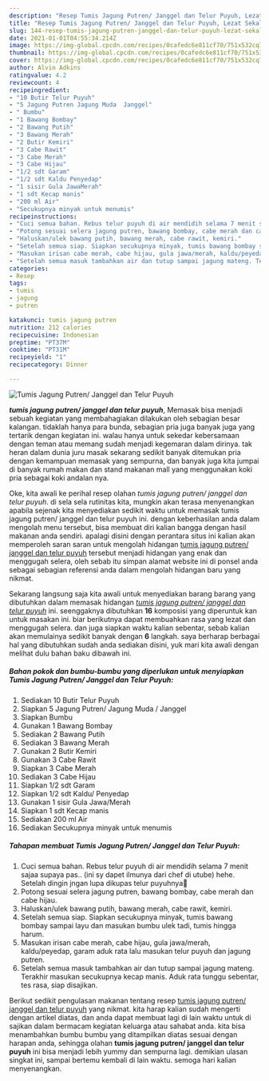 ```yaml
---
description: "Resep Tumis Jagung Putren/ Janggel dan Telur Puyuh, Lezat Sekali"
title: "Resep Tumis Jagung Putren/ Janggel dan Telur Puyuh, Lezat Sekali"
slug: 144-resep-tumis-jagung-putren-janggel-dan-telur-puyuh-lezat-sekali
date: 2021-01-01T04:55:34.214Z
image: https://img-global.cpcdn.com/recipes/0cafedc6e811cf70/751x532cq70/tumis-jagung-putren-janggel-dan-telur-puyuh-foto-resep-utama.jpg
thumbnail: https://img-global.cpcdn.com/recipes/0cafedc6e811cf70/751x532cq70/tumis-jagung-putren-janggel-dan-telur-puyuh-foto-resep-utama.jpg
cover: https://img-global.cpcdn.com/recipes/0cafedc6e811cf70/751x532cq70/tumis-jagung-putren-janggel-dan-telur-puyuh-foto-resep-utama.jpg
author: Alvin Adkins
ratingvalue: 4.2
reviewcount: 4
recipeingredient:
- "10 Butir Telur Puyuh"
- "5 Jagung Putren Jagung Muda  Janggel"
- " Bumbu"
- "1 Bawang Bombay"
- "2 Bawang Putih"
- "3 Bawang Merah"
- "2 Butir Kemiri"
- "3 Cabe Rawit"
- "3 Cabe Merah"
- "3 Cabe Hijau"
- "1/2 sdt Garam"
- "1/2 sdt Kaldu Penyedap"
- "1 sisir Gula JawaMerah"
- "1 sdt Kecap manis"
- "200 ml Air"
- "Secukupnya minyak untuk menumis"
recipeinstructions:
- "Cuci semua bahan. Rebus telur puyuh di air mendidih selama 7 menit sajaa supaya pas.. (ini sy dapet ilmunya dari chef di utube) hehe. Setelah dingin jngan lupa dikupas telur puyuhnya😬"
- "Potong sesuai selera jagung putren, bawang bombay, cabe merah dan cabe hijau."
- "Haluskan/ulek bawang putih, bawang merah, cabe rawit, kemiri."
- "Setelah semua siap. Siapkan secukupnya minyak, tumis bawang bombay sampai layu dan masukan bumbu ulek tadi, tumis hingga harum."
- "Masukan irisan cabe merah, cabe hijau, gula jawa/merah, kaldu/peyedap, garam aduk rata lalu masukan telur puyuh dan jagung putren."
- "Setelah semua masuk tambahkan air dan tutup sampai jagung mateng. Terakhir masukan secukupnya kecap manis. Aduk rata tunggu sebentar, tes rasa, siap disajikan."
categories:
- Resep
tags:
- tumis
- jagung
- putren

katakunci: tumis jagung putren 
nutrition: 212 calories
recipecuisine: Indonesian
preptime: "PT37M"
cooktime: "PT31M"
recipeyield: "1"
recipecategory: Dinner

---
```



![Tumis Jagung Putren/ Janggel dan Telur Puyuh](https://img-global.cpcdn.com/recipes/0cafedc6e811cf70/751x532cq70/tumis-jagung-putren-janggel-dan-telur-puyuh-foto-resep-utama.jpg)

<b><i>tumis jagung putren/ janggel dan telur puyuh</i></b>, Memasak bisa menjadi sebuah kegiatan yang membahagiakan dilakukan oleh sebagian besar kalangan. tidaklah hanya para bunda, sebagian pria juga banyak juga yang tertarik dengan kegiatan ini. walau hanya untuk sekedar kebersamaan dengan teman atau memang sudah menjadi kegemaran dalam dirinya. tak heran dalam dunia juru masak sekarang sedikit banyak ditemukan pria dengan kemampuan memasak yang sempurna, dan banyak juga kita jumpai di banyak rumah makan dan stand makanan mall yang menggunakan koki pria sebagai koki andalan nya.



Oke, kita awali ke perihal resep olahan <i>tumis jagung putren/ janggel dan telur puyuh</i>. di sela sela rutinitas kita, mungkin akan terasa menyenangkan apabila sejenak kita menyediakan sedikit waktu untuk memasak tumis jagung putren/ janggel dan telur puyuh ini. dengan keberhasilan anda dalam mengolah menu tersebut, bisa membuat diri kalian bangga dengan hasil makanan anda sendiri. apalagi disini dengan perantara situs ini kalian akan memperoleh saran saran untuk mengolah hidangan <u>tumis jagung putren/ janggel dan telur puyuh</u> tersebut menjadi hidangan yang enak dan menggugah selera, oleh sebab itu simpan alamat website ini di ponsel anda sebagai sebagian referensi anda dalam mengolah hidangan baru yang nikmat.


Sekarang langsung saja kita awali untuk menyediakan barang barang yang dibutuhkan dalam memasak hidangan <u><i>tumis jagung putren/ janggel dan telur puyuh</i></u> ini. seenggaknya dibutuhkan <b>16</b> komposisi yang diperuntuk kan untuk masakan ini. biar berikutnya dapat membuahkan rasa yang lezat dan menggugah selera. dan juga siapkan waktu kalian sebentar, sebab kalian akan memulainya sedikit banyak dengan <b>6</b> langkah. saya berharap berbagai hal yang dibutuhkan sudah anda sediakan disini, yuk mari kita awali dengan melihat dulu bahan baku dibawah ini.

<!--inarticleads1-->

##### Bahan pokok dan bumbu-bumbu yang diperlukan untuk menyiapkan Tumis Jagung Putren/ Janggel dan Telur Puyuh:

1. Sediakan 10 Butir Telur Puyuh
1. Siapkan 5 Jagung Putren/ Jagung Muda / Janggel
1. Siapkan  Bumbu
1. Gunakan 1 Bawang Bombay
1. Sediakan 2 Bawang Putih
1. Sediakan 3 Bawang Merah
1. Gunakan 2 Butir Kemiri
1. Gunakan 3 Cabe Rawit
1. Siapkan 3 Cabe Merah
1. Sediakan 3 Cabe Hijau
1. Siapkan 1/2 sdt Garam
1. Siapkan 1/2 sdt Kaldu/ Penyedap
1. Gunakan 1 sisir Gula Jawa/Merah
1. Siapkan 1 sdt Kecap manis
1. Sediakan 200 ml Air
1. Sediakan Secukupnya minyak untuk menumis




<!--inarticleads2-->

##### Tahapan membuat Tumis Jagung Putren/ Janggel dan Telur Puyuh:

1. Cuci semua bahan. Rebus telur puyuh di air mendidih selama 7 menit sajaa supaya pas.. (ini sy dapet ilmunya dari chef di utube) hehe. Setelah dingin jngan lupa dikupas telur puyuhnya😬
1. Potong sesuai selera jagung putren, bawang bombay, cabe merah dan cabe hijau.
1. Haluskan/ulek bawang putih, bawang merah, cabe rawit, kemiri.
1. Setelah semua siap. Siapkan secukupnya minyak, tumis bawang bombay sampai layu dan masukan bumbu ulek tadi, tumis hingga harum.
1. Masukan irisan cabe merah, cabe hijau, gula jawa/merah, kaldu/peyedap, garam aduk rata lalu masukan telur puyuh dan jagung putren.
1. Setelah semua masuk tambahkan air dan tutup sampai jagung mateng. Terakhir masukan secukupnya kecap manis. Aduk rata tunggu sebentar, tes rasa, siap disajikan.




Berikut sedikit pengulasan makanan tentang resep <u>tumis jagung putren/ janggel dan telur puyuh</u> yang nikmat. kita harap kalian sudah mengerti dengan artikel diatas, dan anda dapat membuat lagi di lain waktu untuk di sajikan dalam bermacam kegiatan keluarga atau sahabat anda. kita bisa menambahkan bumbu bumbu yang ditampilkan diatas sesuai dengan harapan anda, sehingga olahan <b>tumis jagung putren/ janggel dan telur puyuh</b> ini bisa menjadi lebih yummy dan sempurna lagi. demikian ulasan singkat ini, sampai bertemu kembali di lain waktu. semoga hari kalian menyenangkan.
